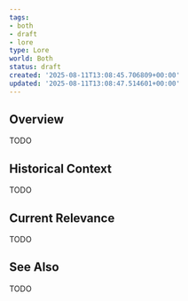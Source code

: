 ```yaml
---
tags:
- both
- draft
- lore
type: Lore
world: Both
status: draft
created: '2025-08-11T13:08:45.706809+00:00'
updated: '2025-08-11T13:08:47.514601+00:00'
---
```



## Overview

TODO
## Historical Context

TODO
## Current Relevance

TODO
## See Also

TODO
